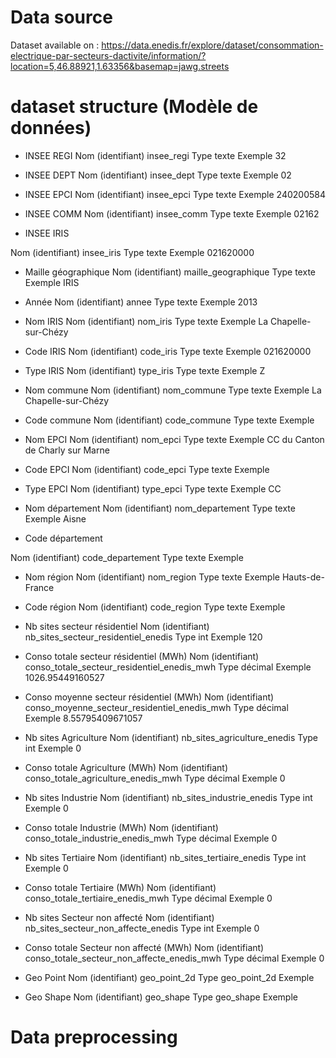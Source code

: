 # Data source

Dataset available on : https://data.enedis.fr/explore/dataset/consommation-electrique-par-secteurs-dactivite/information/?location=5,46.88921,1.63356&basemap=jawg.streets

# dataset structure (Modèle de données)


- INSEE REGI
    Nom (identifiant)	insee_regi
    Type	texte
    Exemple	 32

- INSEE DEPT
Nom (identifiant)	insee_dept
Type	texte
Exemple	 02

- INSEE EPCI
Nom (identifiant)	insee_epci
Type	texte
Exemple	 240200584

- INSEE COMM
Nom (identifiant)	insee_comm
Type	texte
Exemple	 02162

- INSEE IRIS

Nom (identifiant)	insee_iris
Type	texte
Exemple	 021620000

- Maille géographique
Nom (identifiant)	maille_geographique
Type	texte
Exemple	 IRIS

- Année
Nom (identifiant)	annee
Type	texte
Exemple	2013

- Nom IRIS
Nom (identifiant)	nom_iris
Type	texte
Exemple	 La Chapelle-sur-Chézy

- Code IRIS
Nom (identifiant)	code_iris
Type	texte
Exemple	 021620000

- Type IRIS
Nom (identifiant)	type_iris
Type	texte
Exemple	 Z

- Nom commune
Nom (identifiant)	nom_commune
Type	texte
Exemple	 La Chapelle-sur-Chézy

- Code commune
Nom (identifiant)	code_commune
Type	texte
Exemple	

- Nom EPCI
Nom (identifiant)	nom_epci
Type	texte
Exemple	 CC du Canton de Charly sur Marne

- Code EPCI
Nom (identifiant)	code_epci
Type	texte
Exemple	

- Type EPCI
Nom (identifiant)	type_epci
Type	texte
Exemple	 CC

- Nom département
Nom (identifiant)	nom_departement
Type	texte
Exemple	 Aisne

- Code département

Nom (identifiant)	code_departement
Type	texte
Exemple	

- Nom région
Nom (identifiant)	nom_region
Type	texte
Exemple	 Hauts-de-France

- Code région
Nom (identifiant)	code_region
Type	texte
Exemple	

- Nb sites secteur résidentiel
Nom (identifiant)	nb_sites_secteur_residentiel_enedis
Type	int
Exemple	 120

- Conso totale secteur résidentiel (MWh)
Nom (identifiant)	conso_totale_secteur_residentiel_enedis_mwh
Type	décimal
Exemple	 1026.95449160527

- Conso moyenne secteur résidentiel (MWh)
Nom (identifiant)	conso_moyenne_secteur_residentiel_enedis_mwh
Type	décimal
Exemple	8.55795409671057

- Nb sites Agriculture
Nom (identifiant)	nb_sites_agriculture_enedis
Type	int
Exemple	0

- Conso totale Agriculture (MWh)
Nom (identifiant)	conso_totale_agriculture_enedis_mwh
Type	décimal
Exemple	0

- Nb sites Industrie
Nom (identifiant)	nb_sites_industrie_enedis
Type	int
Exemple	0

- Conso totale Industrie (MWh)
Nom (identifiant)	conso_totale_industrie_enedis_mwh
Type	décimal
Exemple	0

- Nb sites Tertiaire
Nom (identifiant)	nb_sites_tertiaire_enedis
Type	int
Exemple	0

- Conso totale Tertiaire (MWh)
Nom (identifiant)	conso_totale_tertiaire_enedis_mwh
Type	décimal
Exemple	0

- Nb sites Secteur non affecté
Nom (identifiant)	nb_sites_secteur_non_affecte_enedis
Type	int
Exemple	0

- Conso totale Secteur non affecté (MWh)
Nom (identifiant)	conso_totale_secteur_non_affecte_enedis_mwh
Type	décimal
Exemple	0

- Geo Point
Nom (identifiant)	geo_point_2d
Type	geo_point_2d
Exemple	

- Geo Shape
Nom (identifiant)	geo_shape
Type	geo_shape
Exemple	


# Data preprocessing

